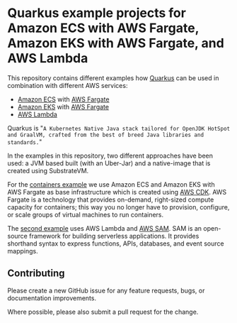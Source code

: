 # Quarkus example projects for Amazon ECS with AWS Fargate, Amazon EKS with AWS Fargate, and AWS Lambda

This repository contains different examples how [Quarkus](https://quarkus.io) can be used in combination with different AWS services:

* [Amazon ECS](https://aws.amazon.com/ecs/) with [AWS Fargate](https://aws.amazon.com/fargate/)
* [Amazon EKS](https://aws.amazon.com/eks/) with [AWS Fargate](https://aws.amazon.com/fargate/)
* [AWS Lambda](https://aws.amazon.com/lambda/)

Quarkus is "`A Kubernetes Native Java stack tailored for OpenJDK HotSpot and GraalVM, crafted from the best of breed Java libraries and standards.`"

In the examples in this repository, two different approaches have been used: a JVM based built (with an Uber-Jar) and a native-image that is created using SubstrateVM. 

For the [containers example](fargate) we use Amazon ECS and Amazon EKS with AWS Fargate as base infrastructure which is created using [AWS CDK](https://github.com/aws/aws-cdk). AWS Fargate is a technology that provides on-demand, right-sized compute capacity for containers; this way you no longer have to provision, configure, or scale groups of virtual machines to run containers.

The [second example](lambda) uses AWS Lambda and [AWS SAM](https://github.com/awslabs/serverless-application-model). SAM is an open-source framework for building serverless applications. It provides shorthand syntax to express functions, APIs, databases, and event source mappings.

## Contributing
Please create a new GitHub issue for any feature requests, bugs, or documentation improvements.

Where possible, please also submit a pull request for the change.
